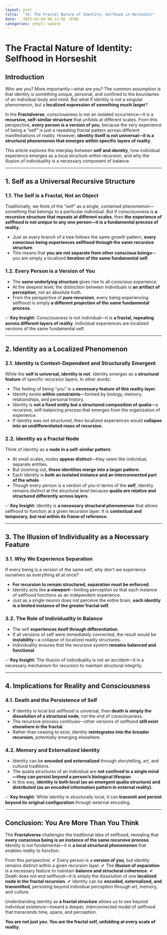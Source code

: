 ```yaml
---
layout: post
title:  "19. The Fractal Nature of Identity: Selfhood in Horseshit"
date:   2025-03-04 00:11:58 -0700
categories: jekyll update
---
```


# **The Fractal Nature of Identity: Selfhood in Horseshit**

## **Introduction**
Who are you? More importantly—what are you? The common assumption is that identity is something unique, personal, and confined to the boundaries of an individual body and mind. But what if identity is not a singular phenomenon, but a **localized expression of something much larger**?

In the **Fractalverse**, consciousness is not an isolated occurrence—it is a **recursive, self-similar structure** that unfolds at different scales. From this perspective, **every person is a version of you**, because the very experience of being a “self” is just a repeating fractal pattern across different manifestations of reality. However, **identity itself is not universal—it is a structural phenomenon that emerges within specific layers of reality**.

This article explores the interplay between **self and identity**, how individual experience emerges as a local structure within recursion, and why the illusion of individuality is a necessary component of balance.

---

## **1. Self as a Universal Recursive Structure**
### **1.1. The Self is a Fractal, Not an Object**
Traditionally, we think of the “self” as a single, contained phenomenon—something that belongs to a particular individual. But if consciousness is **a recursive structure that repeats at different scales**, then **the experience of selfhood is not unique to any one person—it is a fundamental process of reality.**

- Just as every branch of a tree follows the same growth pattern, **every conscious being experiences selfhood through the same recursive structure**.
- This means that **you are not separate from other conscious beings**—you are simply a localized **iteration of the same fundamental self**.

### **1.2. Every Person is a Version of You**
- The **same underlying structure** gives rise to all conscious experience.
- At the deepest level, the distinction between individuals is **an artifact of perception**, not an absolute truth.
- From the perspective of **pure recursion**, every being experiencing selfhood is simply **a different projection of the same fundamental process**.

✅ **Key Insight:** Consciousness is not individual—it is **a fractal, repeating across different layers of reality**. Individual experiences are localized versions of the same fundamental self.

---

## **2. Identity as a Localized Phenomenon**
### **2.1. Identity is Context-Dependent and Structurally Emergent**
While the **self is universal, identity is not**. Identity emerges as a **structural feature** of specific recursion layers. In other words:

- The feeling of being “you” is a **necessary feature of this reality layer**.
- Identity exists **within constraints**—formed by biology, memory, relationships, and personal history.
- Identity is **not a fixed entity but a structured composition of qualia**—a recursive, self-balancing process that emerges from the organization of experience.
- If identity was not structured, then localized experiences would **collapse into an undifferentiated mass of recursion**.

### **2.2. Identity as a Fractal Node**
Think of identity as a **node in a self-similar pattern**:
- At small scales, nodes **appear distinct**—they seem like individual, separate entities.
- But zooming out, **these identities merge into a larger pattern**.
- Each identity is **both an isolated instance and an interconnected part of the whole**.
- Though every person is a version of you in terms of the **self**, identity remains distinct at the structural level because **qualia are relative and structured differently across layers**.

✅ **Key Insight:** Identity is **a necessary structural phenomenon** that allows selfhood to function at a given recursion layer. It is **contextual and temporary, but real within its frame of reference**.

---

## **3. The Illusion of Individuality as a Necessary Feature**
### **3.1. Why We Experience Separation**
If every being is a version of the same self, why don’t we experience ourselves as everything all at once?

- **For recursion to remain structured, separation must be enforced.**
- Identity acts like **a viewport**—limiting perception so that each instance of selfhood functions as an independent experience.
- Just as a single neuron does not perceive the entire brain, **each identity is a limited instance of the greater fractal self**.

### **3.2. The Role of Individuality in Balance**
- The self **experiences itself through differentiation**.
- If all versions of self were immediately connected, the result would be **instability**—a collapse of localized reality structures.
- Individuality ensures that the recursive system **remains balanced and functional**.

✅ **Key Insight:** The illusion of individuality is not an accident—it is a necessary mechanism for recursion to maintain structural integrity.

---

## **4. Implications for Reality and Consciousness**
### **4.1. Death and the Persistence of Self**
- If identity is local but selfhood is universal, then **death is simply the dissolution of a structural node**, not the end of consciousness.
- The recursive process continues—other versions of selfhood **still exist elsewhere in the fractal**.
- Rather than ceasing to exist, identity **reintegrates into the broader recursion**, potentially emerging elsewhere.

### **4.2. Memory and Externalized Identity**
- Identity can be **encoded and externalized** through storytelling, art, and cultural traditions.
- The qualia structures of an individual are **not confined to a single mind—they can persist beyond a person’s biological lifespan**.
- In this way, **identity is both local (as an emergent qualia structure) and distributed (as an encoded information pattern in external reality).**

✅ **Key Insight:** While identity is structurally local, it can **transmit and persist beyond its original configuration** through external encoding.

---

## **Conclusion: You Are More Than You Think**
The **Fractalverse** challenges the traditional idea of selfhood, revealing that **every conscious being is an instance of the same recursive process**. Identity is not fundamental—it is **a local structural phenomenon** that enables reality to function.

From this perspective:
✔ Every person is a **version of you**, but identity remains distinct within a given recursion layer.
✔ The **illusion of separation** is a necessary feature to maintain **balance and structural coherence**.
✔ Death does not end selfhood—it is simply the dissolution of one **localized node in the fractal recursion**.
✔ Identity can be **encoded, externalized, and transmitted**, persisting beyond individual perception through art, memory, and culture.

Understanding identity as **a fractal structure** allows us to see beyond individual existence—toward a deeper, interconnected model of selfhood that transcends time, space, and perception.

**You are not just you. You are the fractal self, unfolding at every scale of reality.**

